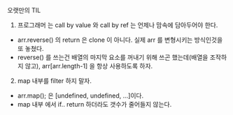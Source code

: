 오랫만의 TIL 

1. 프로그래머 는 call by value 와 call by ref 는 언제나 맘속에 담아두어야 한다.

- arr.reverse() 의 return 은 clone 이 아니다. 실제 arr 를 변형시키는 방식인것을 또 놓쳤다.
- reverse() 를 쓰는건 배열의 마지막 요소를 꺼내기 위해 쓰곤 했는데(배열을 조작하지 않고), arr[arr.length-1] 을 항상 사용하도록 하자.

2. map 내부를 filter 하지 말자.
- arr.map(); 은 [undefined, undefined, ...]이다.
- map 내부 에서 if.. return 하더라도 갯수가 줄어들지 않는다.
